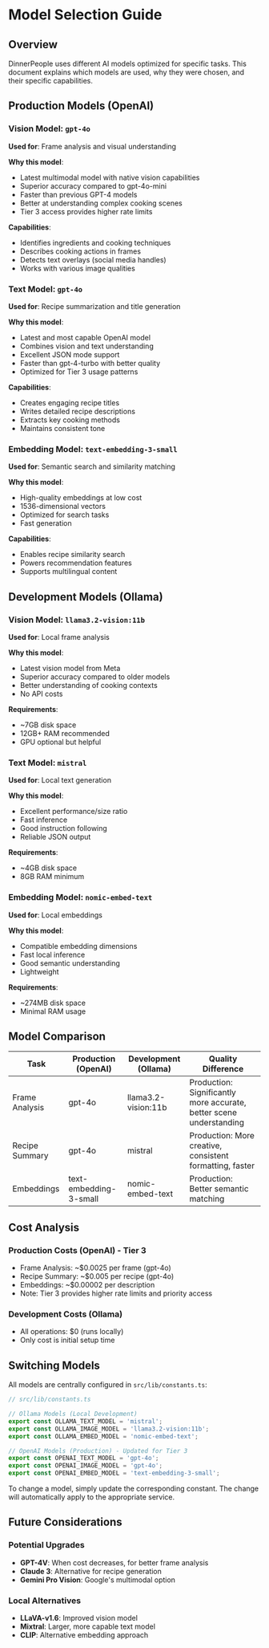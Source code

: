 # Model Selection Guide

## Overview

DinnerPeople uses different AI models optimized for specific tasks. This document explains which models are used, why they were chosen, and their specific capabilities.

## Production Models (OpenAI)

### Vision Model: `gpt-4o`
**Used for**: Frame analysis and visual understanding

**Why this model**:
- Latest multimodal model with native vision capabilities
- Superior accuracy compared to gpt-4o-mini
- Faster than previous GPT-4 models
- Better at understanding complex cooking scenes
- Tier 3 access provides higher rate limits

**Capabilities**:
- Identifies ingredients and cooking techniques
- Describes cooking actions in frames
- Detects text overlays (social media handles)
- Works with various image qualities

### Text Model: `gpt-4o`
**Used for**: Recipe summarization and title generation

**Why this model**:
- Latest and most capable OpenAI model
- Combines vision and text understanding
- Excellent JSON mode support
- Faster than gpt-4-turbo with better quality
- Optimized for Tier 3 usage patterns

**Capabilities**:
- Creates engaging recipe titles
- Writes detailed recipe descriptions
- Extracts key cooking methods
- Maintains consistent tone

### Embedding Model: `text-embedding-3-small`
**Used for**: Semantic search and similarity matching

**Why this model**:
- High-quality embeddings at low cost
- 1536-dimensional vectors
- Optimized for search tasks
- Fast generation

**Capabilities**:
- Enables recipe similarity search
- Powers recommendation features
- Supports multilingual content

## Development Models (Ollama)

### Vision Model: `llama3.2-vision:11b`
**Used for**: Local frame analysis

**Why this model**:
- Latest vision model from Meta
- Superior accuracy compared to older models
- Better understanding of cooking contexts
- No API costs

**Requirements**:
- ~7GB disk space
- 12GB+ RAM recommended
- GPU optional but helpful

### Text Model: `mistral`
**Used for**: Local text generation

**Why this model**:
- Excellent performance/size ratio
- Fast inference
- Good instruction following
- Reliable JSON output

**Requirements**:
- ~4GB disk space
- 8GB RAM minimum

### Embedding Model: `nomic-embed-text`
**Used for**: Local embeddings

**Why this model**:
- Compatible embedding dimensions
- Fast local inference
- Good semantic understanding
- Lightweight

**Requirements**:
- ~274MB disk space
- Minimal RAM usage

## Model Comparison

| Task | Production (OpenAI) | Development (Ollama) | Quality Difference |
|------|-------------------|---------------------|-------------------|
| Frame Analysis | gpt-4o | llama3.2-vision:11b | Production: Significantly more accurate, better scene understanding |
| Recipe Summary | gpt-4o | mistral | Production: More creative, consistent formatting, faster |
| Embeddings | text-embedding-3-small | nomic-embed-text | Production: Better semantic matching |

## Cost Analysis

### Production Costs (OpenAI) - Tier 3
- Frame Analysis: ~$0.0025 per frame (gpt-4o)
- Recipe Summary: ~$0.005 per recipe (gpt-4o)
- Embeddings: ~$0.00002 per description
- Note: Tier 3 provides higher rate limits and priority access

### Development Costs (Ollama)
- All operations: $0 (runs locally)
- Only cost is initial setup time

## Switching Models

All models are centrally configured in `src/lib/constants.ts`:

```typescript
// src/lib/constants.ts

// Ollama Models (Local Development)
export const OLLAMA_TEXT_MODEL = 'mistral';
export const OLLAMA_IMAGE_MODEL = 'llama3.2-vision:11b';
export const OLLAMA_EMBED_MODEL = 'nomic-embed-text';

// OpenAI Models (Production) - Updated for Tier 3
export const OPENAI_TEXT_MODEL = 'gpt-4o';
export const OPENAI_IMAGE_MODEL = 'gpt-4o';
export const OPENAI_EMBED_MODEL = 'text-embedding-3-small';
```

To change a model, simply update the corresponding constant. The change will automatically apply to the appropriate service.

## Future Considerations

### Potential Upgrades
- **GPT-4V**: When cost decreases, for better frame analysis
- **Claude 3**: Alternative for recipe generation
- **Gemini Pro Vision**: Google's multimodal option

### Local Alternatives
- **LLaVA-v1.6**: Improved vision model
- **Mixtral**: Larger, more capable text model
- **CLIP**: Alternative embedding approach